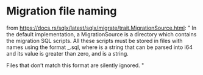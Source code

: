 
# Migration file naming

from https://docs.rs/sqlx/latest/sqlx/migrate/trait.MigrationSource.html:
"
In the default implementation, a MigrationSource is a directory which contains the migration SQL scripts. All these scripts must be stored in files with names using the format <VERSION>_<DESCRIPTION>.sql, where <VERSION> is a string that can be parsed into i64 and its value is greater than zero, and <DESCRIPTION> is a string.

Files that don’t match this format are silently ignored.
"
